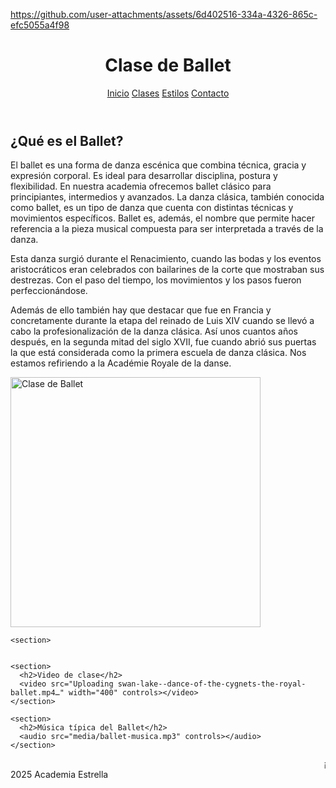 
https://github.com/user-attachments/assets/6d402516-334a-4326-865c-efc5055a4f98
<html lang="es">
<head>
  <meta charset="UTF-8">
  <link rel="stylesheet" href="css/estilos.css">
</head>
<body>
  <header>
    <h1>Clase de Ballet</h1>
    <nav>
      <a href="https://nevarez007.github.io/Danza/index.html">Inicio</a>
      <a href="https://nevarez007.github.io/clase/">Clases</a>
      <a href="https://nevarez007.github.io/Informaci-n/">Estilos</a>
      <a href="https://nevarez007.github.io/contacto/">Contacto</a>
    </nav>
  </header>

  <main>
    <section>
      <h2>¿Qué es el Ballet?</h2>
      <p>El ballet es una forma de danza escénica que combina técnica, gracia y expresión corporal. Es ideal para desarrollar disciplina, postura y flexibilidad. En nuestra academia ofrecemos ballet clásico para principiantes, intermedios y avanzados.
      La danza clásica, también conocida como ballet, es un tipo de danza que cuenta con distintas técnicas y movimientos específicos. Ballet es, además, el nombre que permite hacer referencia a la pieza musical compuesta para ser interpretada a través de la danza.

Esta danza surgió durante el Renacimiento, cuando las bodas y los eventos aristocráticos eran celebrados con bailarines de la corte que mostraban sus destrezas. Con el paso del tiempo, los movimientos y los pasos fueron perfeccionándose.

Además de ello también hay que destacar que fue en Francia y concretamente durante la etapa del reinado de Luis XIV cuando se llevó a cabo la profesionalización de la danza clásica. Así unos cuantos años después, en la segunda mitad del siglo XVII, fue cuando abrió sus puertas la que está considerada como la primera escuela de danza clásica. Nos estamos refiriendo a la Académie Royale de la danse.</p>
      <img src="https://i.pinimg.com/736x/e1/74/b2/e174b2a66d59ed13fc0dfaa683a772a8.jpg" alt="Clase de Ballet" width="400">
    </section>


    <section>
      

    <section>
      <h2>Video de clase</h2>
      <video src="Uploading swan-lake--dance-of-the-cygnets-the-royal-ballet.mp4…" width="400" controls></video>
    </section>

    <section>
      <h2>Música típica del Ballet</h2>
      <audio src="media/ballet-musica.mp3" controls></audio>
    </section>

  <footer>
    <marquee>¡Inscríbete hoy y recibe una clase gratis de prueba!</marquee>
     2025 Academia Estrella
  </footer>
